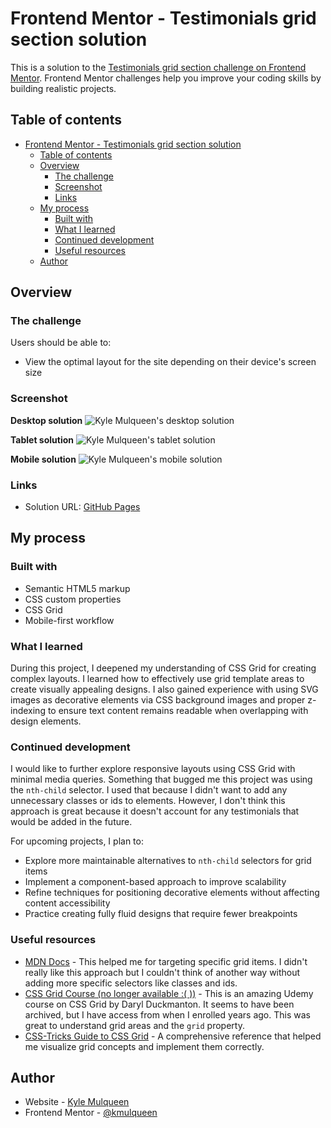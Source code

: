 # Frontend Mentor - Testimonials grid section solution

This is a solution to the [Testimonials grid section challenge on Frontend Mentor](https://www.frontendmentor.io/challenges/testimonials-grid-section-Nnw6J7Un7). Frontend Mentor challenges help you improve your coding skills by building realistic projects.

## Table of contents

- [Frontend Mentor - Testimonials grid section solution](#frontend-mentor---testimonials-grid-section-solution)
  - [Table of contents](#table-of-contents)
  - [Overview](#overview)
    - [The challenge](#the-challenge)
    - [Screenshot](#screenshot)
    - [Links](#links)
  - [My process](#my-process)
    - [Built with](#built-with)
    - [What I learned](#what-i-learned)
    - [Continued development](#continued-development)
    - [Useful resources](#useful-resources)
  - [Author](#author)

## Overview

### The challenge

Users should be able to:

- View the optimal layout for the site depending on their device's screen size

### Screenshot

**Desktop solution**
![Kyle Mulqueen's desktop solution](./images/kyle-solution-desktop.png)

**Tablet solution**
![Kyle Mulqueen's tablet solution](./images/kyle-solution-tablet.png)

**Mobile solution**
![Kyle Mulqueen's mobile solution](./images/kyle-solution-mobile.png)

### Links

- Solution URL: [GitHub Pages](https://kmulqueen.github.io/testimonials-grid-section-challenge/)

## My process

### Built with

- Semantic HTML5 markup
- CSS custom properties
- CSS Grid
- Mobile-first workflow

### What I learned

During this project, I deepened my understanding of CSS Grid for creating complex layouts. I learned how to effectively use grid template areas to create visually appealing designs. I also gained experience with using SVG images as decorative elements via CSS background images and proper z-indexing to ensure text content remains readable when overlapping with design elements.

### Continued development

I would like to further explore responsive layouts using CSS Grid with minimal media queries. Something that bugged me this project was using the `nth-child` selector. I used that because I didn't want to add any unnecessary classes or ids to elements. However, I don't think this approach is great because it doesn't account for any testimonials that would be added in the future.

For upcoming projects, I plan to:

- Explore more maintainable alternatives to `nth-child` selectors for grid items
- Implement a component-based approach to improve scalability
- Refine techniques for positioning decorative elements without affecting content accessibility
- Practice creating fully fluid designs that require fewer breakpoints

### Useful resources

- [MDN Docs](https://developer.mozilla.org/en-US/docs/Web/CSS/:nth-child) - This helped me for targeting specific grid items. I didn't really like this approach but I couldn't think of another way without adding more specific selectors like classes and ids.
- [CSS Grid Course (no longer available :( ))](https://www.udemy.com/user/darylduckmanton/) - This is an amazing Udemy course on CSS Grid by Daryl Duckmanton. It seems to have been archived, but I have access from when I enrolled years ago. This was great to understand grid areas and the `grid` property.
- [CSS-Tricks Guide to CSS Grid](https://css-tricks.com/snippets/css/complete-guide-grid/) - A comprehensive reference that helped me visualize grid concepts and implement them correctly.

## Author

- Website - [Kyle Mulqueen](https://kmulqueen.github.io/portfolio-2025/)
- Frontend Mentor - [@kmulqueen](https://www.frontendmentor.io/profile/kmulqueen)
